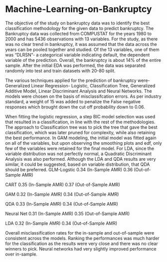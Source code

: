 # Machine-Learning-on-Bankruptcy

The objective of the study on bankruptcy data was to identify the best classification methodology for the given data to predict bankruptcy. The Bankruptcy data was collected from COMPUSTAT for the years 1980 to 2000 and has 5436 observations with 13 variables. For the study, as there was no clear trend in bankruptcy, it was assumed that the data across the years can be pooled together and studied. 
Of the 13 variables, one of them was “DLRSN”- a categorical variable indicating default, the dependent variable of the prediction. Overall, the bankruptcy is about 14% of the entire sample. After the initial EDA was performed, the data was separated randomly into test and train datasets with 20-80 split. 

The various techniques applied for the prediction of bankruptcy were- Generalized Linear Regression- Logistic, Classification Tree, Generalized Additive Model, Linear Discriminant Analysis and Neural Networks. The models were chosen on the basis of misclassifcation errors. As per industry standard, a weight of 15 was added to penalize the False negative responses which brought down the cut off probability down to 0.06.  

When fitting the logistic regression, a step BIC model selection was used that resulted in a classification, in line with the rest of the methodologies. The approach to Classification tree was to pick the tree that gave the best classification, which was later pruned for complexity, while also retaining the best performance. In GAM modeling, the initial model was fitted again on all of the variables, but upon observing the smoothing plots and edf, only few of the variables were retained for the final model. For LDA, since the variable distribution was not perfectly normal, a Quadratic Discriminant Analysis was also performed. Although the LDA and QDA results are very similar, it could be suggested, based on variable distribution, that QDA should be preferred.
GLM-Logstic	0.34 (In-Sample AMR)	0.36 (Out-of-Sample AMR)

CART	0.35 (In-Sample AMR)	0.37 (Out-of-Sample AMR)

GAM	0.32 (In-Sample AMR)	0.34 (Out-of-Sample AMR)

QDA	0.33 (In-Sample AMR)	0.34 (Out-of-Sample AMR)

Neural Net	0.31 (In-Sample AMR)	0.35 (Out-of-Sample AMR)

LDA	0.32 (In-Sample AMR)	0.34 (Out-of-Sample AMR)

Overall misclassification rates for the in-sample and out-of-sample were consistent across the models. Ranking the performances was much harder for the classification as the results were very close and there was no clear winners to pick. Neural networks had very slightly improved performance over in-sample. 
